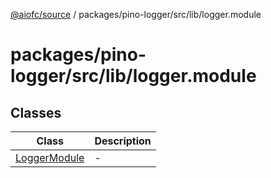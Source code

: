 [@aiofc/source](../../../../../index.md) / packages/pino-logger/src/lib/logger.module

# packages/pino-logger/src/lib/logger.module

## Classes

| Class | Description |
| ------ | ------ |
| [LoggerModule](classes/LoggerModule.md) | - |
